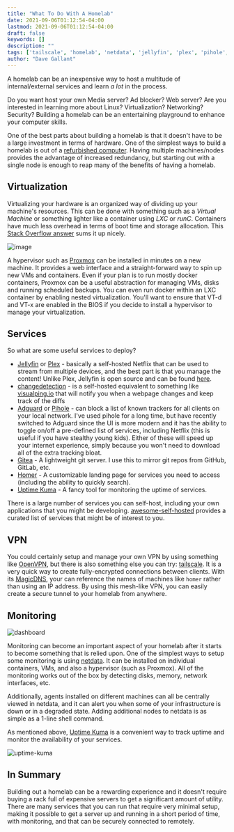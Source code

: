 ```yaml
---
title: "What To Do With A Homelab"
date: 2021-09-06T01:12:54-04:00
lastmod: 2021-09-06T01:12:54-04:00
draft: false
keywords: []
description: ""
tags: ['tailscale', 'homelab', 'netdata', 'jellyfin', 'plex', 'pihole', 'virtualization', 'adguard', 'grafana']
author: "Dave Gallant"
---
```


A homelab can be an inexpensive way to host a multitude of internal/external services and learn *a lot* in the process.
<!--more-->
Do you want host your own Media server? Ad blocker? Web server?
Are you interested in learning more about Linux? Virtualization? Networking? Security?
Building a homelab can be an entertaining playground to enhance your computer skills.

One of the best parts about building a homelab is that it doesn't have to be a large investment in terms of hardware. One of the simplest ways to build a homelab is out of a [refurbished computer](https://ca.refurb.io/products/hp-800-g1-usff-intel-core-i5-4570s-16gb-ram-512gb-ssd-wifi-windows-10-pro?variant=33049503825943).
Having multiple machines/nodes provides the advantage of increased redundancy, but starting out with a single node is enough to reap many of the benefits of having a homelab.

## Virtualization

Virtualizing your hardware is an organized way of dividing up your machine's resources. This can be done with something such as a *Virtual Machine* or something lighter like a container using *LXC* or *runC*.
Containers have much less overhead in terms of boot time and storage allocation. This [Stack Overflow answer](https://stackoverflow.com/questions/16047306/how-is-docker-different-from-a-virtual-machine) sums it up nicely.

![image](/images/proxmox.png)

A hypervisor such as [Proxmox](https://www.proxmox.com/en/proxmox-ve/get-started) can be installed in minutes on a new machine. It provides a web interface and a straight-forward way to spin up new VMs and containers. Even if your plan is to run mostly docker containers, Proxmox can be a useful abstraction for managing VMs, disks and running scheduled backups. You can even run docker within an LXC container by enabling nested virtualization. You'll want to ensure that VT-d and VT-x are enabled in the BIOS if you decide to install a hypervisor to manage your virtualization.

## Services

So what are some useful services to deploy?

- [Jellyfin](https://jellyfin.org/) or [Plex](https://www.plex.tv/) - basically a self-hosted Netflix that can be used to stream from multiple devices, and the best part is that you manage the content! Unlike Plex, Jellyfin is open source and can be found [here](https://github.com/jellyfin/jellyfin).
- [changedetection](https://github.com/dgtlmoon/changedetection.io) - is a self-hosted equivalent to something like [visualping.io](https://visualping.io/) that will notify you when a webpage changes and keep track of the diffs
- [Adguard](https://github.com/AdguardTeam/AdGuardHome) or [Pihole](https://pi-hole.net/) - can block a list of known trackers for all clients on your local network. I've used pihole for a long time, but have recently switched to Adguard since the UI is more modern and it has the ability to toggle on/off a pre-defined list of services, including Netflix (this is useful if you have stealthy young kids). Either of these will speed up your internet experience, simply because you won't need to download all of the extra tracking bloat.
- [Gitea](https://gitea.io/) - A lightweight git server. I use this to mirror git repos from GitHub, GitLab, etc.
- [Homer](https://github.com/bastienwirtz/homer) - A customizable landing page for services you need to access (including the ability to quickly search).
- [Uptime Kuma](https://github.com/louislam/uptime-kuma) - A fancy tool for monitoring the uptime of services.

There is a large number of services you can self-host, including your own applications that you might be developing. [awesome-self-hosted](https://github.com/awesome-selfhosted/awesome-selfhosted) provides a curated list of services that might be of interest to you.

## VPN

You could certainly setup and manage your own VPN by using something like [OpenVPN](https://openvpn.net/community-downloads/), but there is also something else you can try: [tailscale](https://tailscale.com/). It is a very quick way to create fully-encrypted connections between clients. With its [MagicDNS](https://tailscale.com/kb/1081/magicdns/), your can reference the names of machines like `homer` rather than using an IP address. By using this mesh-like VPN, you can easily create a secure tunnel to your homelab from anywhere.

## Monitoring

![dashboard](/images/netdata.png)

Monitoring can become an important aspect of your homelab after it starts to become something that is relied upon. One of the simplest ways to setup some monitoring is using [netdata](https://www.netdata.cloud/). It can be installed on individual containers, VMs, and also a hypervisor (such as Proxmox). All of the monitoring works out of the box by detecting disks, memory, network interfaces, etc.

Additionally, agents installed on different machines can all be centrally viewed in netdata, and it can alert you when some of your infrastructure is down or in a degraded state. Adding additional nodes to netdata is as simple as a 1-line shell command.

As mentioned above, [Uptime Kuma](https://github.com/louislam/uptime-kuma) is a convenient way to track uptime and monitor the availability of your services.

![uptime-kuma](/images/uptime-kuma.png)

## In Summary

Building out a homelab can be a rewarding experience and it doesn't require buying a rack full of expensive servers to get a significant amount of utility. There are many services that you can run that require very minimal setup, making it possible to get a server up and running in a short period of time, with monitoring, and that can be securely connected to remotely.
